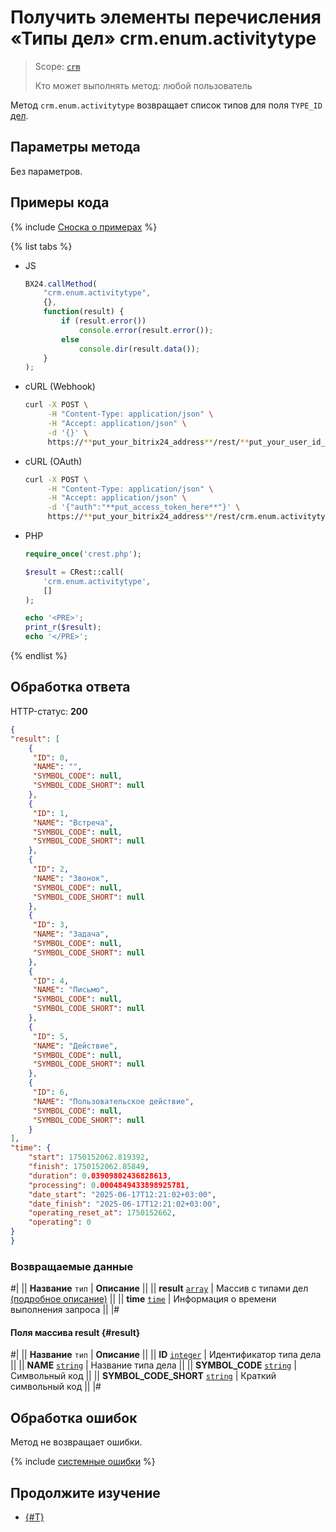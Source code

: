 # Получить элементы перечисления «Типы дел» crm.enum.activitytype

> Scope: [`crm`](../../../scopes/permissions.md)
>
> Кто может выполнять метод: любой пользователь

Метод `crm.enum.activitytype` возвращает список типов для поля `TYPE_ID` [дел](../../timeline/activities/index.md).

## Параметры метода

Без параметров.

## Примеры кода

{% include [Сноска о примерах](../../../../_includes/examples.md) %}

{% list tabs %}

- JS

    ```js
    BX24.callMethod(
        "crm.enum.activitytype",
        {},
        function(result) {
            if (result.error())
                console.error(result.error());
            else
                console.dir(result.data());
        }
    );
    ```

- cURL (Webhook)

    ```bash
    curl -X POST \
         -H "Content-Type: application/json" \
         -H "Accept: application/json" \
         -d '{}' \
         https://**put_your_bitrix24_address**/rest/**put_your_user_id_here**/**put_your_webbhook_here**/crm.enum.activitytype
    ```

- cURL (OAuth)

    ```bash
    curl -X POST \
         -H "Content-Type: application/json" \
         -H "Accept: application/json" \
         -d '{"auth":"**put_access_token_here**"}' \
         https://**put_your_bitrix24_address**/rest/crm.enum.activitytype
    ```

- PHP

    ```php
    require_once('crest.php');

    $result = CRest::call(
        'crm.enum.activitytype',
        []
    );

    echo '<PRE>';
    print_r($result);
    echo '</PRE>';
    ```

{% endlist %}

## Обработка ответа

HTTP-статус: **200**

```json
{
"result": [
    {
     "ID": 0,
     "NAME": "",
     "SYMBOL_CODE": null,
     "SYMBOL_CODE_SHORT": null
    },
    {
     "ID": 1,
     "NAME": "Встреча",
     "SYMBOL_CODE": null,
     "SYMBOL_CODE_SHORT": null
    },
    {
     "ID": 2,
     "NAME": "Звонок",
     "SYMBOL_CODE": null,
     "SYMBOL_CODE_SHORT": null
    },
    {
     "ID": 3,
     "NAME": "Задача",
     "SYMBOL_CODE": null,
     "SYMBOL_CODE_SHORT": null
    },
    {
     "ID": 4,
     "NAME": "Письмо",
     "SYMBOL_CODE": null,
     "SYMBOL_CODE_SHORT": null
    },
    {
     "ID": 5,
     "NAME": "Действие",
     "SYMBOL_CODE": null,
     "SYMBOL_CODE_SHORT": null
    },
    {
     "ID": 6,
     "NAME": "Пользовательское действие",
     "SYMBOL_CODE": null,
     "SYMBOL_CODE_SHORT": null
    }
],
"time": {
    "start": 1750152062.819392,
    "finish": 1750152062.85849,
    "duration": 0.03909802436828613,
    "processing": 0.0004849433898925781,
    "date_start": "2025-06-17T12:21:02+03:00",
    "date_finish": "2025-06-17T12:21:02+03:00",
    "operating_reset_at": 1750152662,
    "operating": 0
}
}
```

### Возвращаемые данные

#|
|| **Название**
`тип` | **Описание** ||
|| **result**
[`array`](../../../data-types.md) | Массив с типами дел [(подробное описание)](#result) ||
|| **time**
[`time`](../../../data-types.md#time) | Информация о времени выполнения запроса ||
|#

#### Поля массива result {#result}

#|
|| **Название**
`тип` | **Описание** ||
|| **ID**
[`integer`](../../../data-types.md) | Идентификатор типа дела ||
|| **NAME**
[`string`](../../../data-types.md) | Название типа дела ||
|| **SYMBOL_CODE**
[`string`](../../../data-types.md) | Символьный код ||
|| **SYMBOL_CODE_SHORT**
[`string`](../../../data-types.md) | Краткий символьный код ||
|#

## Обработка ошибок

Метод не возвращает ошибки.

{% include [системные ошибки](../../../../_includes/system-errors.md) %}

## Продолжите изучение

- [{#T}](./index.md)
